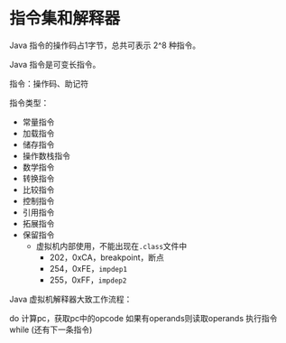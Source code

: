 # 指令集和解释器

Java 指令的操作码占1字节，总共可表示 2^8 种指令。

Java 指令是可变长指令。

指令：操作码、助记符

指令类型：
* 常量指令
* 加载指令
* 储存指令
* 操作数栈指令
* 数学指令
* 转换指令
* 比较指令
* 控制指令
* 引用指令
* 拓展指令
* 保留指令
  * 虚拟机内部使用，不能出现在`.class`文件中
    * 202，0xCA，breakpoint，断点
    * 254，0xFE，`impdep1`
    * 255，0xFF，`impdep2`

Java 虚拟机解释器大致工作流程：

do
  计算pc，获取pc中的opcode
  如果有operands则读取operands
  执行指令
while (还有下一条指令)